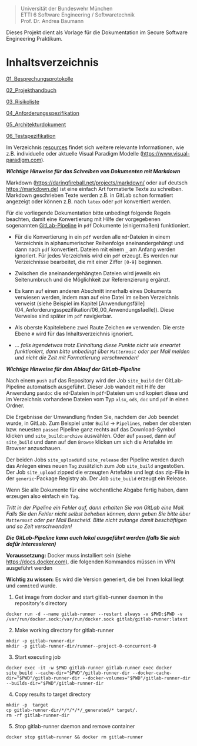 > Universität der Bundeswehr München  
> ETTI 6 Software Engineering / Softwaretechnik  
> Prof. Dr. Andrea Baumann

Dieses Projekt dient als Vorlage für die Dokumentation im Secure Software Engineering Praktikum. 

# Inhaltsverzeichnis

[01_Besprechungsprotokolle](01_Besprechungsprotokolle/_Besprechungsprotokolle.md)

[02_Projekthandbuch](02_Projekthandbuch/_Projekthandbuch.md)

[03_Risikoliste](03_Risikoliste/_Risikoliste.md)

[04_Anforderungsspezifikation](04_Anforderungsspezifikation/_Anforderungsspezifikation.md)

[05_Architekturdokument](05_Architekturdokument/_Architekturdokument.md)

[06_Testspezifikation](06_Testspezifikation/_Testspezifikation.md)

Im Verzeichnis [resources](resources) findet sich weitere relevante Informationen, wie z.B. individuelle oder aktuelle Visual Paradigm Modelle (https://www.visual-paradigm.com). 

***Wichtige Hinweise für das Schreiben von Dokumenten mit Markdown***

Markdown (https://daringfireball.net/projects/markdown/ oder auf deutsch https://markdown.de) ist eine 
einfach Art formatierte Texte zu schreiben. Markdown geschrieben Texte werden z.B. in GitLab schon 
formatiert angezeigt oder können z.B. nach `latex` oder `pdf` konvertiert werden. 

Für die vorliegende Dokumentation bitte unbedingt folgende Regeln beachten, damit eine Konvertierung mit 
Hilfe der vorgegebenen sogenannten [GitLab-Pipeline](.gitlab-ci.yml) in `pdf` Dokumente (einigermaßen) funktioniert. 

- Für die Konvertierung in ein `pdf` werden alle `md`-Dateien in einem Verzeichnis in alphanumerischer Reihenfolge 
aneinandergehängt und dann nach `pdf` konvertiert. Dateien mit einem `_` am Anfang werden ignoriert. Für jedes
Verzeichnis wird ein `pdf` erzeugt. Es werden nur Verzeichnisse bearbeitet, die mit einer Ziffer `[0-9]` beginnen. 

- Zwischen die aneinandergehängten Dateien wird jeweils ein Seitenumbruch und die Möglichkeit zur 
Referenzierung ergänzt.

- Es kann auf einen anderen Abschnitt innerhalb eines Dokuments verwiesen werden, indem man auf eine 
Datei im selben Verzeichnis verweist (siehe Beispiel im Kapitel [Anwendungsfälle] 
(04_Anforderungsspezifikation/06_00_Anwendungsfaelle)). Diese Verweise sind später im `pdf` navigierbar.

- Als oberste Kapitelebene zwei Raute Zeichen `##` verwenden. Die erste Ebene `#` wird für das 
Inhaltsverzeichnis ignoriert. 

- ... *falls irgendetwas trotz Einhaltung diese Punkte nicht wie erwartet funktioniert, dann bitte 
unbedingt über `Mattermost` oder per Mail melden und nicht die Zeit mit Formatierung verschwenden!*

***Wichtige Hinweise für den Ablauf der GitLab-Pipeline***

Nach einem `push` auf das Repository wird der Job `site_build` der GitLab-Pipeline automatisch ausgeführt. 
Dieser Job wandelt mit Hilfe der Anwendung `pandoc` die `md`-Dateien in `pdf`-Dateien um und kopiert 
diese und im Verzeichnis vorhandene Dateien vom Typ `xlsx`, `ods`, `doc` und `pdf` in einen 
Ordner.

Die Ergebnisse der Umwandlung finden Sie, nachdem der Job beendet wurde, in GitLab. 
Zum Beispiel unter `Build` -> `Pipelines`, neben der obersten bzw. neuesten `passed` Pipeline ganz rechts auf 
das Download-Symbol klicken und `site_build:archive` auswählen. Oder auf `passed`, dann auf `site_build` und 
dann auf den `Browse` klicken um sich die Artefakte im Browser anzuschauen.

Der beiden Jobs `site_upload`und `site_release` der Pipeline werden durch das Anlegen eines neuen 
`Tag` zusätzlich zum Job `site_build` angestoßen. Der Job `site_upload` zipped die erzeugten Artefakte 
und legt das zip-File in der `generic`-Package Registry ab. Der Job `site_build` erzeugt ein Release.

Wenn Sie alle Dokumente für eine wöchentliche Abgabe fertig haben, dann erzeugen also einfach ein `Tag`.

*Tritt in der Pipeline ein Fehler auf, dann erhalten Sie von GitLab eine Mail. Falls Sie den Fehler 
nicht selbst beheben können, dann geben Sie bitte über `Mattermost` oder per Mail Bescheid. Bitte
nicht zulange damit beschäftigen und so Zeit verschwenden!*

***Die GitLab-Pipeline kann auch lokal ausgeführt werden (falls Sie sich dafür interessieren)***

**Voraussetzung:** Docker muss installiert sein (siehe https://docs.docker.com), die folgenden Kommandos müssen im 
VPN ausgeführt werden

**Wichtig zu wissen:** Es wird die Version generiert, die bei Ihnen lokal liegt und `commit`ed wurde.

1. Get image from docker and start gitlab-runner daemon in the repository's directory

```
docker run -d --name gitlab-runner --restart always -v $PWD:$PWD -v /var/run/docker.sock:/var/run/docker.sock gitlab/gitlab-runner:latest
```

2. Make working directory for gitlab-runner

```
mkdir -p gitlab-runner-dir
mkdir -p gitlab-runner-dir/runner--project-0-concurrent-0
```

3. Start executing job

```
docker exec -it -w $PWD gitlab-runner gitlab-runner exec docker site_build --cache-dir="$PWD"/gitlab-runner-dir --docker-cache-dir="$PWD"/gitlab-runner-dir --docker-volumes="$PWD"/gitlab-runner-dir --builds-dir="$PWD"/gitlab-runner-dir
```

4. Copy results to target directory

```
mkdir -p  target
cp gitlab-runner-dir/*/*/*/*/_generated/* target/.
rm -rf gitlab-runner-dir
```

5. Stop gitlab-runner daemon and remove container

```
docker stop gitlab-runner && docker rm gitlab-runner
```

